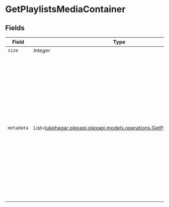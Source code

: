 # GetPlaylistsMediaContainer


## Fields

| Field                                                                                                                                                                                                                                                                                                                                                                                                                                                                            | Type                                                                                                                                                                                                                                                                                                                                                                                                                                                                             | Required                                                                                                                                                                                                                                                                                                                                                                                                                                                                         | Description                                                                                                                                                                                                                                                                                                                                                                                                                                                                      | Example                                                                                                                                                                                                                                                                                                                                                                                                                                                                          |
| -------------------------------------------------------------------------------------------------------------------------------------------------------------------------------------------------------------------------------------------------------------------------------------------------------------------------------------------------------------------------------------------------------------------------------------------------------------------------------- | -------------------------------------------------------------------------------------------------------------------------------------------------------------------------------------------------------------------------------------------------------------------------------------------------------------------------------------------------------------------------------------------------------------------------------------------------------------------------------- | -------------------------------------------------------------------------------------------------------------------------------------------------------------------------------------------------------------------------------------------------------------------------------------------------------------------------------------------------------------------------------------------------------------------------------------------------------------------------------- | -------------------------------------------------------------------------------------------------------------------------------------------------------------------------------------------------------------------------------------------------------------------------------------------------------------------------------------------------------------------------------------------------------------------------------------------------------------------------------- | -------------------------------------------------------------------------------------------------------------------------------------------------------------------------------------------------------------------------------------------------------------------------------------------------------------------------------------------------------------------------------------------------------------------------------------------------------------------------------- |
| `size`                                                                                                                                                                                                                                                                                                                                                                                                                                                                           | *Integer*                                                                                                                                                                                                                                                                                                                                                                                                                                                                        | :heavy_minus_sign:                                                                                                                                                                                                                                                                                                                                                                                                                                                               | N/A                                                                                                                                                                                                                                                                                                                                                                                                                                                                              | 4                                                                                                                                                                                                                                                                                                                                                                                                                                                                                |
| `metadata`                                                                                                                                                                                                                                                                                                                                                                                                                                                                       | List<[lukehagar.plexapi.plexapi.models.operations.GetPlaylistsMetadata](../../models/operations/GetPlaylistsMetadata.md)>                                                                                                                                                                                                                                                                                                                                                        | :heavy_minus_sign:                                                                                                                                                                                                                                                                                                                                                                                                                                                               | N/A                                                                                                                                                                                                                                                                                                                                                                                                                                                                              | [<br/>{<br/>"ratingKey": "92",<br/>"key": "/playlists/92/items",<br/>"guid": "com.plexapp.agents.none://7ca5aaef-58e8-4828-9e21-c009c97f2903",<br/>"type": "playlist",<br/>"title": "Static Playlist",<br/>"summary": "A Great Playlist",<br/>"smart": false,<br/>"playlistType": "video",<br/>"composite": "/playlists/92/composite/1705716440",<br/>"icon": "playlist://image.smart",<br/>"viewCount": 1,<br/>"lastViewedAt": 1705716298,<br/>"duration": 7328000,<br/>"leafCount": 32,<br/>"addedAt": 1705716298,<br/>"updatedAt": 1705716440<br/>}<br/>] |